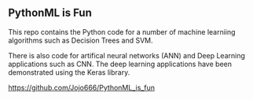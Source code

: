 ## PythonML is Fun

This repo contains the Python code for a number of machine learniing algorithms such as Decision Trees and SVM.

There is also code for artifical neural networks (ANN) and Deep Learning applications such as CNN. The deep learning applications have been demonstrated using the Keras library.

https://github.com/Jojo666/PythonML_is_fun
